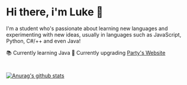 # Hi there, i'm **Luke** 👋

I'm a student who's passionate about learning new languages and experimenting with new ideas, usually in languages such as JavaScript, Python, C#/++ and even Java!

📚 Currently learning Java
🔧 Currently upgrading [Party's Website](getparty.ml)
#
[![Anurag's github stats](https://github-readme-stats.vercel.app/api?username=LukeGotBored)](https://github.com/anuraghazra/github-readme-stats)
